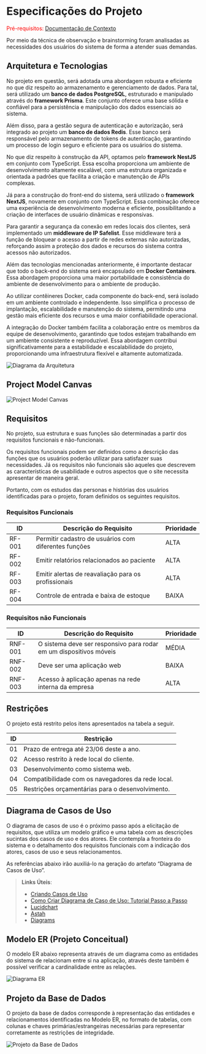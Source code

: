 # Especificações do Projeto

<span style="color:red">Pré-requisitos: <a href="1-Documentação de Contexto.md"> Documentação de Contexto</a></span>

Por meio da técnica de observação e brainstorming foram analisadas as necessidades dos usuários do sistema de forma a atender suas demandas.

## Arquitetura e Tecnologias

No projeto em questão, será adotada uma abordagem robusta e eficiente no que diz respeito ao armazenamento e gerenciamento de dados. Para tal, será utilizado um **banco de dados PostgreSQL**, estruturado e manipulado através do **framework Prisma**. Este conjunto oferece uma base sólida e confiável para a persistência e manipulação dos dados essenciais ao sistema.

Além disso, para a gestão segura de autenticação e autorização, será integrado ao projeto um **banco de dados Redis**. Esse banco será responsável pelo armazenamento de tokens de autenticação, garantindo um processo de login seguro e eficiente para os usuários do sistema.

No que diz respeito à construção da API, optamos pelo **framework NestJS** em conjunto com TypeScript. Essa escolha proporciona um ambiente de desenvolvimento altamente escalável, com uma estrutura organizada e orientada a padrões que facilita a criação e manutenção de APIs complexas.

Já para a construção do front-end do sistema, será utilizado o **framework NextJS**, novamente em conjunto com TypeScript. Essa combinação oferece uma experiência de desenvolvimento moderna e eficiente, possibilitando a criação de interfaces de usuário dinâmicas e responsivas.

Para garantir a segurança da conexão em redes locais dos clientes, será implementado um **middleware de IP Safelist**. Esse middleware terá a função de bloquear o acesso a partir de redes externas não autorizadas, reforçando assim a proteção dos dados e recursos do sistema contra acessos não autorizados.

Além das tecnologias mencionadas anteriormente, é importante destacar que todo o back-end do sistema será encapsulado em **Docker Containers**. Essa abordagem proporciona uma maior portabilidade e consistência do ambiente de desenvolvimento para o ambiente de produção.

Ao utilizar contêineres Docker, cada componente do back-end, será isolado em um ambiente controlado e independente. Isso simplifica o processo de implantação, escalabilidade e manutenção do sistema, permitindo uma gestão mais eficiente dos recursos e uma maior confiabilidade operacional.

A integração do Docker também facilita a colaboração entre os membros da equipe de desenvolvimento, garantindo que todos estejam trabalhando em um ambiente consistente e reproduzível. Essa abordagem contribui significativamente para a estabilidade e escalabilidade do projeto, proporcionando uma infraestrutura flexível e altamente automatizada.

![Diagrama da Arquitetura](img/diagrama-arquitetura.png)

## Project Model Canvas

![Project Model Canvas](img/project-model-canvas.png)

## Requisitos

No projeto, sua estrutura e suas funções são determinadas a partir dos requisitos funcionais e não-funcionais.

Os requisitos funcionais podem ser definidos como a descrição das funções que os usuários poderão utilizar para satisfazer suas necessidades. Já os requisitos não funcionais são aqueles que descrevem as características de usabilidade e outros aspectos que o site necessita apresentar de maneira geral.

Portanto, com os estudos das personas e histórias dos usuários identificadas para o projeto, foram definidos os seguintes requisitos.

### Requisitos Funcionais

| ID     | Descrição do Requisito                                | Prioridade |
| ------ | ----------------------------------------------------- | -----------|
| RF-001 | Permitir cadastro de usuários com diferentes funções  | ALTA       |
| RF-002 | Emitir relatórios relacionados ao paciente            | ALTA       |
| RF-003 | Emitir alertas de reavaliação para os profissionais   | ALTA       |
| RF-004 | Controle de entrada e baixa de estoque                | BAIXA      |

### Requisitos não Funcionais

| ID      | Descrição do Requisito                                            | Prioridade |
| ------- | ----------------------------------------------------------------- | ---------- |
| RNF-001 | O sistema deve ser responsivo para rodar em um dispositivos móveis| MÉDIA      |
| RNF-002 | Deve ser uma aplicação web                                        | BAIXA      |
| RNF-003 | Acesso à aplicação apenas na rede interna da empresa              | ALTA       |


## Restrições

O projeto está restrito pelos itens apresentados na tabela a seguir.

| ID  | Restrição                                             |
| --- | ----------------------------------------------------- |
| 01  | Prazo de entrega até 23/06 deste a ano.               |
| 02  | Acesso restrito à rede local do cliente.              |
| 03  | Desenvolvimento como sistema web.                     |
| 04  | Compatibilidade com os navegadores da rede local.     |
| 05  | Restrições orçamentárias para o desenvolvimento.      |

## Diagrama de Casos de Uso

O diagrama de casos de uso é o próximo passo após a elicitação de requisitos, que utiliza um modelo gráfico e uma tabela com as descrições sucintas dos casos de uso e dos atores. Ele contempla a fronteira do sistema e o detalhamento dos requisitos funcionais com a indicação dos atores, casos de uso e seus relacionamentos.

As referências abaixo irão auxiliá-lo na geração do artefato “Diagrama de Casos de Uso”.

> **Links Úteis**:
>
> - [Criando Casos de Uso](https://www.ibm.com/docs/pt-br/elm/6.0?topic=requirements-creating-use-cases)
> - [Como Criar Diagrama de Caso de Uso: Tutorial Passo a Passo](https://gitmind.com/pt/fazer-diagrama-de-caso-uso.html/)
> - [Lucidchart](https://www.lucidchart.com/)
> - [Astah](https://astah.net/)
> - [Diagrams](https://app.diagrams.net/)

## Modelo ER (Projeto Conceitual)

O modelo ER abaixo representa através de um diagrama como as entidades do sistema de relacionam entre si na aplicação, através deste também é possível verificar a cardinalidade entre as relações.

![Diagrama ER](img/diagrama-er.jpg)

## Projeto da Base de Dados

O projeto da base de dados corresponde à representação das entidades e relacionamentos identificadas no Modelo ER, no formato de tabelas, com colunas e chaves primárias/estrangeiras necessárias para representar corretamente as restrições de integridade.

![Projeto da Base de Dados](img/projeto-base-de-dados.png)
